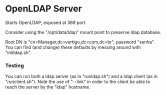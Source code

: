 OpenLDAP Server
===============

Starts OpenLDAP, exposed at 389 port.

Consider using the "/opt/data/ldap" mount point to preserve ldap database.

Root DN is "cn=Manager,dc=vertigo,dc=com,dc=br", password "senha". You can
find (and change) these defaults by messing around with "initldap.sh".

### Testing

You can run both a ldap server (as in "runldap.sh") and a ldap client
(as in "runclient.sh"). Note the use of "--link" in order to the client
be able to reach the server by the "ldap" hostname.


